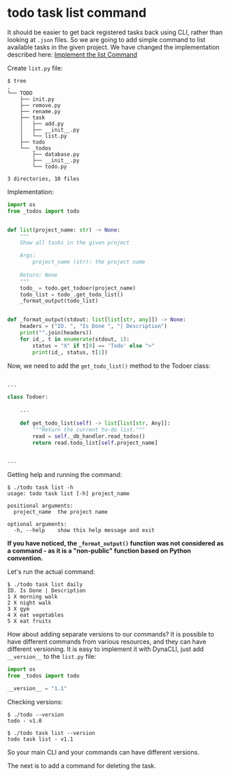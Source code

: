 # todo task list command

It should be easier to get back registered tasks back using CLI, rather than looking at `.json` files.
So we are going to add simple command to list available tasks in the given project.
We have changed the implementation described here: [Implement the list Command](https://realpython.com/python-typer-cli/#implement-the-list-command) 

Create `list.py` file:

```console
$ tree
.
└── TODO
    ├── init.py
    ├── remove.py
    ├── rename.py
    ├── task
    │   ├── add.py
    │   ├── __init__.py
    │   └── list.py
    ├── todo
    └── _todos
        ├── database.py
        ├── __init__.py
        └── todo.py

3 directories, 10 files
```

Implementation:

```py title="list.py"
import os
from _todos import todo


def list(project_name: str) -> None:
    """
    Show all tasks in the given project

    Args:
        project_name (str): the project name
    
    Return: None
    """
    todo_ = todo.get_todoer(project_name)
    todo_list = todo_.get_todo_list()
    _format_output(todo_list)


def _format_output(stdout: list[list[str, any]]) -> None:
    headers = ("ID. ", "Is Done ", "| Description")
    print("".join(headers))
    for id_, t in enumerate(stdout, 1):
        status = "X" if t[0] == 'Todo' else ">"
        print(id_, status, t[1])
```

Now, we need to add the `get_todo_list()` method to the Todoer class:

```py title="_todos/todo.py" hl_lines="7"

...

class Todoer:
    
    ...
    
    def get_todo_list(self) -> list[list[str, Any]]:
        """Return the current to-do list."""
        read = self._db_handler.read_todos()
        return read.todo_list[self.project_name]


...

```

Getting help and running the command:

```console
$ ./todo task list -h
usage: todo task list [-h] project_name

positional arguments:
  project_name  the project name

optional arguments:
  -h, --help    show this help message and exit
```

**If you have noticed, the `_format_output()` function was not considered as a command - as it is a "non-public" function based on Python convention.**

Let's run the actual command:

```console
$ ./todo task list daily
ID. Is Done | Description
1 X morning walk
2 X night walk
3 X gym
4 X eat vegetables
5 X eat fruits
```

How about adding separate versions to our commands? It is possible to have different commands from various resources, and they can have different versioning.
It is easy to implement it with DynaCLI, just add `__version__` to the `list.py` file:

```py title="list.py" hl_lines="6"
import os
from _todos import todo

__version__ = "1.1"
```

Checking versions:

```console
$ ./todo --version
todo - v1.0
```

```console
$ ./todo task list --version
todo task list - v1.1
```

So your main CLI and your commands can have different versions.

The next is to add a command for deleting the task.
